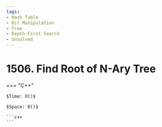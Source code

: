 ```yaml
---
tags:
- Hash Table
- Bit Manipulation
- Tree
- Depth-First Search
- Unsolved
---
```



# 1506. Find Root of N-Ary Tree

=== "C++"

    $Time: O()$

    $Space: O()$

    ```c++
    ```